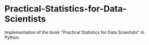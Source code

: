 # Practical-Statistics-for-Data-Scientists
Implementation of the book "Practical Statistics for Data Scientists" in Python
